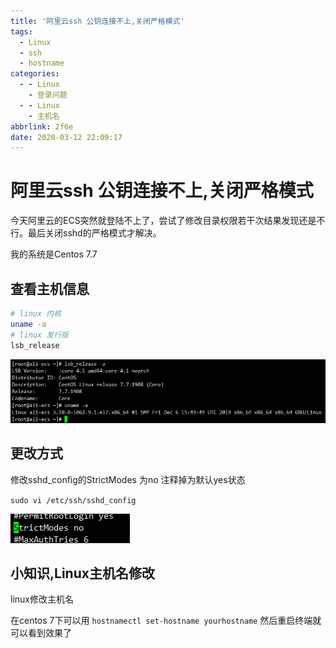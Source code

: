 ```yaml
---
title: '阿里云ssh 公钥连接不上,关闭严格模式'
tags:
  - Linux
  - ssh
  - hostname
categories:
  - - Linux
    - 登录问题
  - - Linux
    - 主机名
abbrlink: 2f6e
date: 2020-03-12 22:09:17
---
```

# 阿里云ssh 公钥连接不上,关闭严格模式
今天阿里云的ECS突然就登陆不上了，尝试了修改目录权限若干次结果发现还是不行。最后关闭sshd的严格模式才解决。

我的系统是Centos 7.7

## 查看主机信息
```bash
# linux 内核
uname -a
# linux 发行版
lsb_release
```

![](./2020-03-12-22-16-46.png)

## 更改方式
修改sshd_config的StrictModes 为no
注释掉为默认yes状态

`sudo vi /etc/ssh/sshd_config`

![](./2020-03-12-22-20-25.png)


## 小知识,Linux主机名修改

linux修改主机名

在centos 7下可以用
`hostnamectl set-hostname yourhostname`
然后重启终端就可以看到效果了
